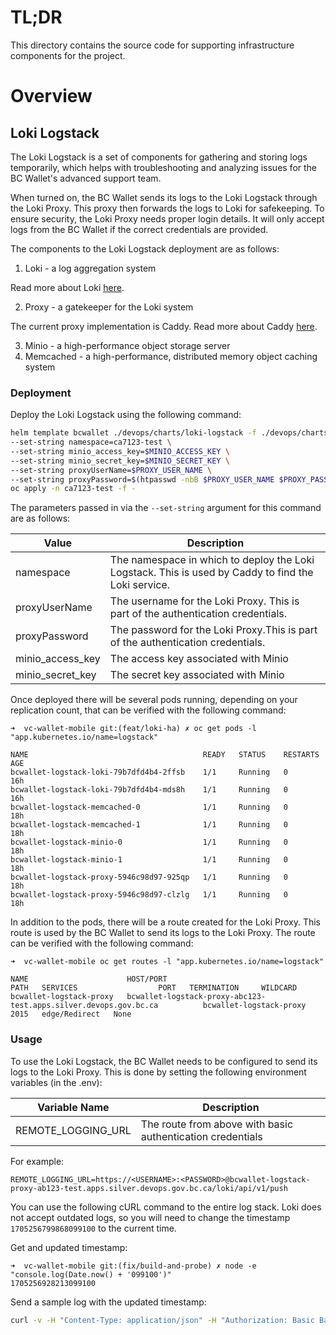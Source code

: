 # TL;DR

This directory contains the source code for supporting infrastructure components for the project.

# Overview

## Loki Logstack

The Loki Logstack is a set of components for gathering and storing logs temporarily, which helps with troubleshooting and analyzing issues for the BC Wallet's advanced support team.

When turned on, the BC Wallet sends its logs to the Loki Logstack through the Loki Proxy. This proxy then forwards the logs to Loki for safekeeping. To ensure security, the Loki Proxy needs proper login details. It will only accept logs from the BC Wallet if the correct credentials are provided.

The components to the Loki Logstack deployment are as follows:

1. Loki - a log aggregation system

Read more about Loki [here](https://grafana.com/oss/loki/).

2. Proxy - a gatekeeper for the Loki system

The current proxy implementation is Caddy. Read more about Caddy [here](https://caddyserver.com/).

3. Minio - a high-performance object storage server
4. Memcached - a high-performance, distributed memory object caching system

### Deployment

Deploy the Loki Logstack using the following command:

```bash
helm template bcwallet ./devops/charts/loki-logstack -f ./devops/charts/loki-logstack/values_test.yaml \
--set-string namespace=ca7123-test \
--set-string minio_access_key=$MINIO_ACCESS_KEY \
--set-string minio_secret_key=$MINIO_SECRET_KEY \
--set-string proxyUserName=$PROXY_USER_NAME \
--set-string proxyPassword=$(htpasswd -nbB $PROXY_USER_NAME $PROXY_PASSWORD| awk -F: '{ print $2 }'|tr -d '[:space:]'|base64)| \
oc apply -n ca7123-test -f -
```

The parameters passed in via the `--set-string` argument for this command are as follows:

| Value            | Description                                                                                         |
| ---------------- | --------------------------------------------------------------------------------------------------- |
| namespace        | The namespace in which to deploy the Loki Logstack. This is used by Caddy to find the Loki service. |
| proxyUserName    | The username for the Loki Proxy. This is part of the authentication credentials.                    |
| proxyPassword    | The password for the Loki Proxy.This is part of the authentication credentials.                     |
| minio_access_key | The access key associated with Minio                                                                |
| minio_secret_key | The secret key associated with Minio                                                                |

Once deployed there will be several pods running, depending on your replication count, that can be verified with the following command:

```console
➜  vc-wallet-mobile git:(feat/loki-ha) ✗ oc get pods -l "app.kubernetes.io/name=logstack"

NAME                                       READY   STATUS    RESTARTS   AGE
bcwallet-logstack-loki-79b7dfd4b4-2ffsb    1/1     Running   0          16h
bcwallet-logstack-loki-79b7dfd4b4-mds8h    1/1     Running   0          16h
bcwallet-logstack-memcached-0              1/1     Running   0          18h
bcwallet-logstack-memcached-1              1/1     Running   0          18h
bcwallet-logstack-minio-0                  1/1     Running   0          18h
bcwallet-logstack-minio-1                  1/1     Running   0          18h
bcwallet-logstack-proxy-5946c98d97-925qp   1/1     Running   0          18h
bcwallet-logstack-proxy-5946c98d97-clzlg   1/1     Running   0          18h
```

In addition to the pods, there will be a route created for the Loki Proxy. This route is used by the BC Wallet to send its logs to the Loki Proxy. The route can be verified with the following command:

```console
➜  vc-wallet-mobile oc get routes -l "app.kubernetes.io/name=logstack"

NAME                      HOST/PORT                                                         PATH   SERVICES                  PORT   TERMINATION     WILDCARD
bcwallet-logstack-proxy   bcwallet-logstack-proxy-abc123-test.apps.silver.devops.gov.bc.ca          bcwallet-logstack-proxy   2015   edge/Redirect   None
```

### Usage

To use the Loki Logstack, the BC Wallet needs to be configured to send its logs to the Loki Proxy. This is done by setting the following environment variables (in the .env):

| Variable Name      | Description                                                |
| ------------------ | ---------------------------------------------------------- |
| REMOTE_LOGGING_URL | The route from above with basic authentication credentials |

For example:

```console
REMOTE_LOGGING_URL=https://<USERNAME>:<PASSWORD>@bcwallet-logstack-proxy-ab123-test.apps.silver.devops.gov.bc.ca/loki/api/v1/push
```

You can use the following cURL command to the entire log stack. Loki does not accept outdated logs, so you will need to change the timestamp `1705256799868099100` to the current time.

Get and updated timestamp:

```console
➜  vc-wallet-mobile git:(fix/build-and-probe) ✗ node -e "console.log(Date.now() + '099100')"
1705256928213099100
```

Send a sample log with the updated timestamp:

```bash
curl -v -H "Content-Type: application/json" -H "Authorization: Basic Base64-Encoded-User-and-Pwd" -X POST "https://bcwallet-logstack-proxy-ca7123-test.apps.silver.devops.gov.bc.ca/loki/api/v1/push" --data-raw '{"streams":[{"stream":{"job":"react-native-logs","level":"debug","application":"bc wallet","version":"1.0.1-444","system":"iOS v16.7.4","session_id":"463217"},"values":[["1713486470448000000","{\"message\":\"Successfully connected to WebSocket wss://aries-mediator-agent.vonx.io\"}"]]}]}'
```
